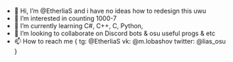 - 👋 Hi, I’m @EtherliaS and i have no ideas how to redesign this uwu
- 👀 I’m interested in counting 1000-7
- 🌱 I’m currently learning C#, C++, C, Python, 
- 💞️ I’m looking to collaborate on Discord bots & osu useful progs & etc
- 📫 How to reach me 
{
  tg: @EtherliaS
  vk: @m.lobashov
  twitter: @lias_osu
}

<!---
EtherliaS/EtherliaS is a ✨ special ✨ repository because its `README.md` (this file) appears on your GitHub profile.
You can click the Preview link to take a look at your changes.
--->

